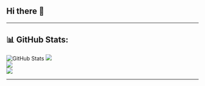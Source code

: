 ## Hi there 👋

---
## 📊 GitHub Stats:
![GitHub Stats](https://github-readme-stats.vercel.app/api?username=MazharRehan&show=reviews&show_icons=true&theme=transparent&hide_title=true&hide_border=true)
![](https://github-readme-stats.vercel.app/api?username=MazharRehan&theme=radical&hide_border=false&include_all_commits=false&count_private=false)<br/>
![](https://github-readme-streak-stats.herokuapp.com/?user=MazharRehan&theme=radical&hide_border=false)<br/>
![](https://github-readme-stats.vercel.app/api/top-langs/?username=MazharRehan&theme=radical&hide_border=false&include_all_commits=false&count_private=false&layout=compact)

---
<!--
**MazharRehan/MazharRehan** is a ✨ _special_ ✨ repository because its `README.md` (this file) appears on your GitHub profile.

Here are some ideas to get you started:

- 🔭 I’m currently working on ...
- 🌱 I’m currently learning ...
- 👯 I’m looking to collaborate on ...
- 🤔 I’m looking for help with ...
- 💬 Ask me about ...
- 📫 How to reach me: ...
- 😄 Pronouns: ...
- ⚡ Fun fact: ...
-->

